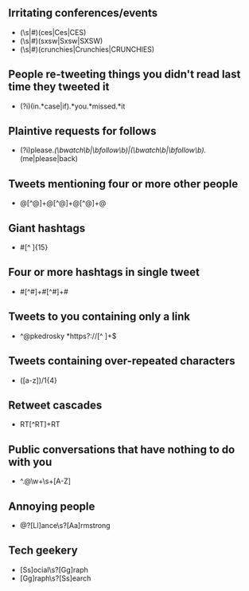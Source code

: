 Irritating conferences/events
-----------------------------------
- (\s|#)(ces|Ces|CES)
- (\s|#)(sxsw|Sxsw|SXSW)
- (\s|#)(crunchies|Crunchies|CRUNCHIES)

People re-tweeting things you didn't read last time they tweeted it
-------------
- (?i)(in.*case|if).*you.*missed.*it

Plaintive requests for follows
-------------
- (?i)please.*(\bwatch\b|\bfollow\b)|(\bwatch\b|\bfollow\b).*(me|please|back)

Tweets mentioning four or more other people
-------------
- @[^@]+@[^@]+@[^@]+@

Giant hashtags
-------------
- #[^ ]{15}

Four or more hashtags in single tweet
-------------
- #[^#]+#[^#]+#

Tweets to you containing only a link
--------------
- ^@pkedrosky *https?://[^ ]+$

Tweets containing over-repeated characters
-------------
- ([a-z])/1{4}

Retweet cascades
-------------
- RT[^RT]+RT

Public conversations that have nothing to do with you
-------------
- ^\.@\w+\s+[A-Z]

Annoying people
-------------
- @?[Ll]ance\s?[Aa]rmstrong

Tech geekery
-------------
- [Ss]ocial\s?[Gg]raph
- [Gg]raph\s?[Ss]earch 

